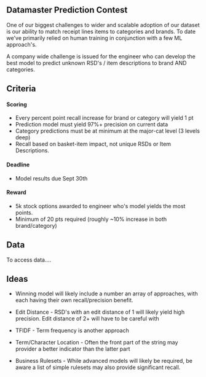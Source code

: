 ## Datamaster Prediction Contest

One of our biggest challenges to wider and scalable adoption of our dataset is our ability to match receipt lines items to categories and brands. To date we've primarily relied on human training in conjunction with a few ML approach's.

A company wide challenge is issued for the engineer who can develop the best model to predict unknown RSD's / item descriptions to brand AND categories.


## Criteria

#### Scoring
* Every percent point recall increase for brand or category will yield 1 pt
* Prediction model must yield 97%+ precision on current data 
* Category predictions must be at minimum at the major-cat level (3 levels deep)
* Recall based on basket-item impact, not unique RSDs or Item Descriptions. 

#### Deadline
* Model results due Sept 30th

#### Reward
* 5k stock options awarded to engineer who's model yields the most points.
* Minimum of 20 pts required (roughly ~10% increase in both brand/category)


## Data

To access data....


## Ideas

* Winning model will likely include a number an array of approaches, with each having their own recall/precision benefit.

* Edit Distance - RSD's with an edit distance of 1 will likely yield high precision. Edit distance of 2+ will have to be careful with

* TFIDF - Term frequency is another approach 

* Term/Character Location - Often the front part of the string may provider a better indicator than the latter part

* Business Rulesets - While advanced models will likely be required, be aware a list of simple rulesets may also provide significant recall.


